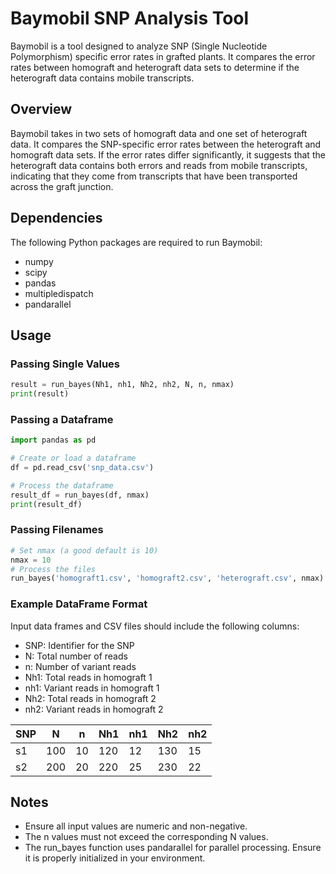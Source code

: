 # Baymobil SNP Analysis Tool

Baymobil is a tool designed to analyze SNP (Single Nucleotide Polymorphism) specific error rates in grafted plants. It compares the error rates between homograft and heterograft data sets to determine if the heterograft data contains mobile transcripts.

## Overview

Baymobil takes in two sets of homograft data and one set of heterograft data. It compares the SNP-specific error rates between the heterograft and homograft data sets. If the error rates differ significantly, it suggests that the heterograft data contains both errors and reads from mobile transcripts, indicating that they come from transcripts that have been transported across the graft junction.

## Dependencies

The following Python packages are required to run Baymobil:
- numpy
- scipy
- pandas
- multipledispatch
- pandarallel

## Usage

### Passing Single Values

```python
result = run_bayes(Nh1, nh1, Nh2, nh2, N, n, nmax)
print(result)
```

### Passing a Dataframe
```python
import pandas as pd

# Create or load a dataframe
df = pd.read_csv('snp_data.csv')

# Process the dataframe
result_df = run_bayes(df, nmax)
print(result_df)
```

### Passing Filenames
```python
# Set nmax (a good default is 10)
nmax = 10
# Process the files
run_bayes('homograft1.csv', 'homograft2.csv', 'heterograft.csv', nmax)
```

### Example DataFrame Format
Input data frames and CSV files should include the following columns:

- SNP: Identifier for the SNP
- N: Total number of reads
- n: Number of variant reads
- Nh1: Total reads in homograft 1
- nh1: Variant reads in homograft 1
- Nh2: Total reads in homograft 2
- nh2: Variant reads in homograft 2

| SNP |  N  | n  | Nh1 | nh1 | Nh2 | nh2 |
|-----|-----|----|-----|-----|-----|-----|
| s1 | 100 | 10 | 120 | 12  | 130 | 15  |
| s2 | 200 | 20 | 220 | 25  | 230 | 22  |

## Notes
- Ensure all input values are numeric and non-negative.
- The n values must not exceed the corresponding N values.
- The run_bayes function uses pandarallel for parallel processing. Ensure it is properly initialized in your environment.



